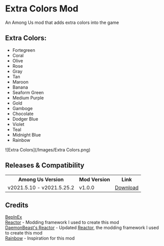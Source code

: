 # Extra Colors Mod
An Among Us mod that adds extra colors into the game

## Extra Colors:
- Fortegreen
- Coral
- Olive
- Rose
- Gray
- Tan
- Maroon
- Banana
- Seaform Green
- Medium Purple
- Gold
- Gamboge
- Chocolate
- Dodger Blue
- Violet
- Teal
- Midnight Blue
- Rainbow

![Extra Colors](/Images/Extra Colors.png)

## Releases & Compatibility

<table style="width:100%">
    <th>Among Us Version</th>
    <th>Mod Version</th>
    <th>Link</th>
   <tr>
    <td>v2021.5.10 - v2021.5.25.2</td>
    <td>v1.0.0</td>
    <td><a href="">Download</></td></td>
   </tr>
</table>

## Credits
[BepInEx](https://github.com/NuclearPowered/BepInEx)\
[Reactor](https://github.com/NuclearPowered/Reactor) - Modding framework I used to create this mod\
[DaemonBeast's Reactor](https://github.com/DaemonBeast/Reactor) - Updated [Reactor](https://github.com/NuclearPowered/Reactor), the modding framework I used to create this mod\
[Rainbow](https://github.com/MoltenMods/Rainbow) - Inspiration for this mod
